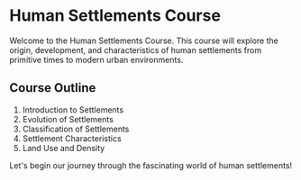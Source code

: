 # Human Settlements Course

Welcome to the Human Settlements Course. This course will explore the origin, development, and characteristics of human settlements from primitive times to modern urban environments.

## Course Outline
1. Introduction to Settlements
2. Evolution of Settlements
3. Classification of Settlements
4. Settlement Characteristics
5. Land Use and Density

Let's begin our journey through the fascinating world of human settlements!
